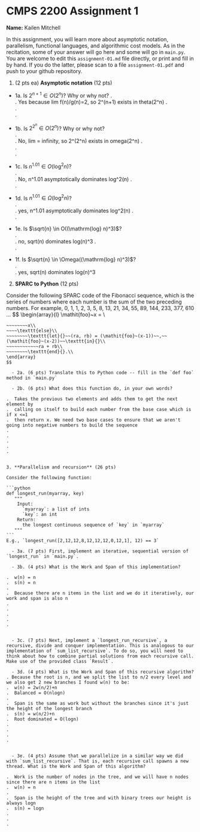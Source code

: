 

# CMPS 2200 Assignment 1

**Name:** Kailen Mitchell


In this assignment, you will learn more about asymptotic notation, parallelism, functional languages, and algorithmic cost models. As in the recitation, some of your answer will go here and some will go in `main.py`. You are welcome to edit this `assignment-01.md` file directly, or print and fill in by hand. If you do the latter, please scan to a file `assignment-01.pdf` and push to your github repository. 
  
  

1. (2 pts ea) **Asymptotic notation** (12 pts)

  - 1a. Is $2^{n+1} \in O(2^n)$? Why or why not? 
.   
.  Yes because lim f(n)/g(n)=2, so 2^(n+1) exists in theta(2^n)
.  
.  
. 
  - 1b. Is $2^{2^n} \in O(2^n)$? Why or why not?     
.  
.  No, lim = infinity, so 2^(2^n) exists in omega(2^n)
.  
.  
.  
  - 1c. Is $n^{1.01} \in O(\mathrm{log}^2 n)$?    
.  
.  No, n^1.01 asymptotically dominates log^2(n)
.  
.  

  - 1d. Is $n^{1.01} \in \Omega(\mathrm{log}^2 n)$?  
.  
.  yes, n^1.01 asymptotically dominates log^2(n)
.  
.  
  - 1e. Is $\sqrt{n} \in O((\mathrm{log} n)^3)$?  
.  
.  no, sqrt(n) dominates log(n)^3
.  
.  
  - 1f. Is $\sqrt{n} \in \Omega((\mathrm{log} n)^3)$?  
.  
.  yes, sqrt(n) dominates log(n)^3


2. **SPARC to Python** (12 pts)

Consider the following SPARC code of the Fibonacci sequence, which is the series of numbers where each number is the sum of the two preceding numbers. For example, 0, 1, 1, 2, 3, 5, 8, 13, 21, 34, 55, 89, 144, 233, 377, 610 ... 
$$
\begin{array}{l}
\mathit{foo}~x =   \\
~~~~\texttt{if}{}~~x \le 1~~\texttt{then}{}\\
~~~~~~~~x\\   
~~~~\texttt{else}\\
~~~~~~~~\texttt{let}{}~~(ra, rb) = (\mathit{foo}~(x-1))~~,~~(\mathit{foo}~(x-2))~~\texttt{in}{}\\  
~~~~~~~~~~~~ra + rb\\  
~~~~~~~~\texttt{end}{}.\\
\end{array}
$$ 

  - 2a. (6 pts) Translate this to Python code -- fill in the `def foo` method in `main.py`  

  - 2b. (6 pts) What does this function do, in your own words?  

.  Takes the previous two elements and adds them to get the next element by
.  calling on itself to build each number from the base case which is if x <=1
.  then return x. We need two base cases to ensure that we aren't going into negative numbers to build the sequence
.  
.  
.  
.  
.  
  

3. **Parallelism and recursion** (26 pts)

Consider the following function:  

```python
def longest_run(myarray, key)
   """
    Input:
      `myarray`: a list of ints
      `key`: an int
    Return:
      the longest continuous sequence of `key` in `myarray`
   """
```
E.g., `longest_run([2,12,12,8,12,12,12,0,12,1], 12) == 3`  
 
  - 3a. (7 pts) First, implement an iterative, sequential version of `longest_run` in `main.py`.  

  - 3b. (4 pts) What is the Work and Span of this implementation?  

.  w(n) = n
.  s(n) = n
.  
.  Because there are n items in the list and we do it iteratively, our work and span is also n
.  
.  
.  
.  
.  


  - 3c. (7 pts) Next, implement a `longest_run_recursive`, a recursive, divide and conquer implementation. This is analogous to our implementation of `sum_list_recursive`. To do so, you will need to think about how to combine partial solutions from each recursive call. Make use of the provided class `Result`.

  - 3d. (4 pts) What is the Work and Span of this recursive algorithm?  
. Because the root is n, and we split the list to n/2 every level and we also get 2 new branches I found w(n) to be: 
.  w(n) = 2w(n/2)+n
.  Balanced = O(nlogn)
.  
.  Span is the same as work but without the branches since it's just the height of the longest branch
.  s(n) = w(n/2)+n
.  Root dominated = O(logn)
.  
.  
.  
.  


  - 3e. (4 pts) Assume that we parallelize in a similar way we did with `sum_list_recursive`. That is, each recursive call spawns a new thread. What is the Work and Span of this algorithm?  

.  Work is the number of nodes in the tree, and we will have n nodes since there are n items in the list
.  w(n) = n
.  
.  Span is the height of the tree and with binary trees our height is always logn
.  s(n) = logn
.  
.  
.  

